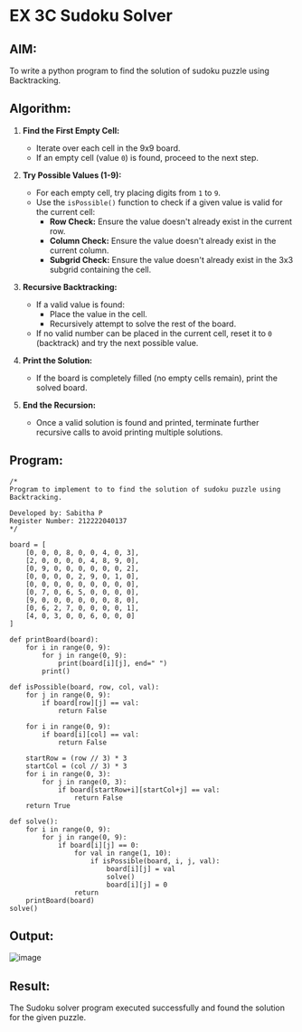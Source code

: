# EX 3C Sudoku Solver
## AIM:
To write a python program to find the solution of sudoku puzzle using Backtracking.


## Algorithm:

1. **Find the First Empty Cell:**  
   - Iterate over each cell in the 9x9 board.  
   - If an empty cell (value `0`) is found, proceed to the next step.  

2. **Try Possible Values (1-9):**  
   - For each empty cell, try placing digits from `1` to `9`.  
   - Use the `isPossible()` function to check if a given value is valid for the current cell:  
     - **Row Check:** Ensure the value doesn't already exist in the current row.  
     - **Column Check:** Ensure the value doesn't already exist in the current column.  
     - **Subgrid Check:** Ensure the value doesn't already exist in the 3x3 subgrid containing the cell.  

3. **Recursive Backtracking:**  
   - If a valid value is found:  
     - Place the value in the cell.  
     - Recursively attempt to solve the rest of the board.  
   - If no valid number can be placed in the current cell, reset it to `0` (backtrack) and try the next possible value.  

4. **Print the Solution:**  
   - If the board is completely filled (no empty cells remain), print the solved board.  

5. **End the Recursion:**  
   - Once a valid solution is found and printed, terminate further recursive calls to avoid printing multiple solutions.  

## Program:
```
/*
Program to implement to to find the solution of sudoku puzzle using Backtracking.

Developed by: Sabitha P
Register Number: 212222040137
*/

board = [
    [0, 0, 0, 8, 0, 0, 4, 0, 3],
    [2, 0, 0, 0, 0, 4, 8, 9, 0],
    [0, 9, 0, 0, 0, 0, 0, 0, 2],
    [0, 0, 0, 0, 2, 9, 0, 1, 0],
    [0, 0, 0, 0, 0, 0, 0, 0, 0],
    [0, 7, 0, 6, 5, 0, 0, 0, 0],
    [9, 0, 0, 0, 0, 0, 0, 8, 0],
    [0, 6, 2, 7, 0, 0, 0, 0, 1],
    [4, 0, 3, 0, 0, 6, 0, 0, 0]
]

def printBoard(board):
    for i in range(0, 9):
        for j in range(0, 9):
            print(board[i][j], end=" ")
        print()

def isPossible(board, row, col, val):
    for j in range(0, 9):
        if board[row][j] == val:
            return False

    for i in range(0, 9):
        if board[i][col] == val:
            return False

    startRow = (row // 3) * 3
    startCol = (col // 3) * 3
    for i in range(0, 3):
        for j in range(0, 3):
            if board[startRow+i][startCol+j] == val:
                return False
    return True

def solve():
    for i in range(0, 9):
        for j in range(0, 9):
            if board[i][j] == 0:
                for val in range(1, 10):
                    if isPossible(board, i, j, val):
                        board[i][j] = val
                        solve()
                        board[i][j] = 0
                return
    printBoard(board)
solve()
```

## Output:

![image](https://github.com/user-attachments/assets/53741ee3-cc9b-4a2d-9558-7856c798f2bf)

## Result:
The Sudoku solver program executed successfully and found the solution for the given puzzle.
